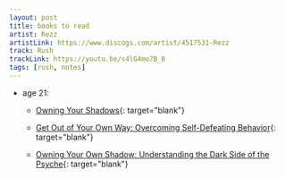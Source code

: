```yaml
---
layout: post
title: books to read
artist: Rezz
artistLink: https://www.discogs.com/artist/4517531-Rezz
track: Rush
trackLink: https://youtu.be/s4lG4mo7B_8
tags: [rush, notes]
---
```



- age 21:

  - [Owning Your Shadows](https://www.goodreads.com/author/show/6258.Robert_A_Johnson){: target="blank"}

  - [Get Out of Your Own Way: Overcoming Self-Defeating Behavior](https://www.goodreads.com/book/show/421861.Get_Out_of_Your_Own_Way){: target="blank"}

  - [Owning Your Own Shadow: Understanding the Dark Side of the Psyche](https://www.goodreads.com/book/show/9544.Owning_Your_Own_Shadow){: target="blank"}
